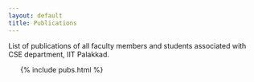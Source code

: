 ```yaml
---
layout: default
title: Publications
---
```

List of publications of all faculty members and students associated with CSE department, IIT Palakkad.

<script src="https://cdnjs.cloudflare.com/ajax/libs/simplePagination.js/1.4/jquery.simplePagination.min.js" integrity="sha512-J4OD+6Nca5l8HwpKlxiZZ5iF79e9sgRGSf0GxLsL1W55HHdg48AEiKCXqvQCNtA1NOMOVrw15DXnVuPpBm2mPg==" crossorigin="anonymous"></script>

<ul>
{% include pubs.html %}
<ul>


<div markdown="0">
<script>
jQuery(function($) {
    var pageParts = $(".paginate");

    var numPages = pageParts.length;
    var perPage = 8;

    pageParts.slice(perPage).hide();
    $("#pagination-container").pagination({
        items: numPages,
        itemsOnPage: perPage,
        cssStyle: "light-theme",
        onPageClick: function(pageNum) {
            var start = perPage * (pageNum - 1);
            var end = start + perPage;

            pageParts.hide()
                     .slice(start, end).show();
        }
    });
});
</script>

</div>
<ul id="pagination-container" class="p-3 pagination"></ul>
